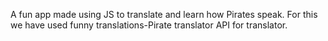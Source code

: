 A fun app made using JS to translate and learn how Pirates speak.
For this we have used funny translations-Pirate translator API for translator.
